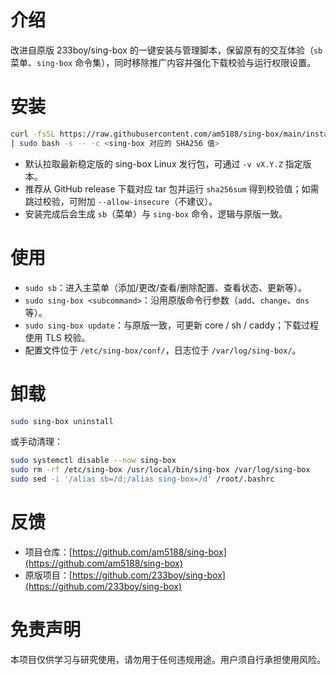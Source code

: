 # 介绍

改进自原版 233boy/sing-box 的一键安装与管理脚本，保留原有的交互体验（`sb` 菜单、`sing-box` 命令集），同时移除推广内容并强化下载校验与运行权限设置。

# 安装

```bash
curl -fsSL https://raw.githubusercontent.com/am5188/sing-box/main/install.sh \
| sudo bash -s -- -c <sing-box 对应的 SHA256 值>
```

- 默认拉取最新稳定版的 sing-box Linux 发行包，可通过 `-v vX.Y.Z` 指定版本。
- 推荐从 GitHub release 下载对应 tar 包并运行 `sha256sum` 得到校验值；如需跳过校验，可附加 `--allow-insecure`（不建议）。
- 安装完成后会生成 `sb`（菜单）与 `sing-box` 命令，逻辑与原版一致。

# 使用

- `sudo sb`：进入主菜单（添加/更改/查看/删除配置、查看状态、更新等）。
- `sudo sing-box <subcommand>`：沿用原版命令行参数（`add`、`change`、`dns` 等）。
- `sudo sing-box update`：与原版一致，可更新 core / sh / caddy；下载过程使用 TLS 校验。
- 配置文件位于 `/etc/sing-box/conf/`，日志位于 `/var/log/sing-box/`。

# 卸载

```bash
sudo sing-box uninstall
```

或手动清理：

```bash
sudo systemctl disable --now sing-box
sudo rm -rf /etc/sing-box /usr/local/bin/sing-box /var/log/sing-box
sudo sed -i '/alias sb=/d;/alias sing-box=/d' /root/.bashrc
```

# 反馈

- 项目仓库：[https://github.com/am5188/sing-box](https://github.com/am5188/sing-box)
- 原版项目：[https://github.com/233boy/sing-box](https://github.com/233boy/sing-box)

# 免责声明

本项目仅供学习与研究使用，请勿用于任何违规用途。用户须自行承担使用风险。

